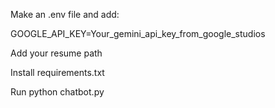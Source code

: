 Make an .env file and add: 

GOOGLE_API_KEY=Your_gemini_api_key_from_google_studios

Add your resume path

Install requirements.txt

Run python chatbot.py
